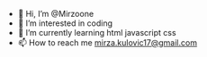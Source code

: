 - 👋 Hi, I’m @Mirzoone
- 👀 I’m interested in coding
- 🌱 I’m currently learning html javascript css
- 📫 How to reach me mirza.kulovic17@gmail.com

<!---
Mirzoone/Mirzoone is a ✨ special ✨ repository because its `README.md` (this file) appears on your GitHub profile.
You can click the Preview link to take a look at your changes.
--->
